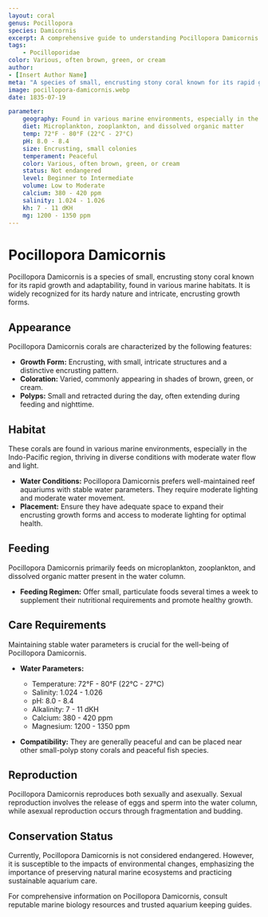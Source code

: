 ```yaml
---
layout: coral
genus: Pocillopora
species: Damicornis
excerpt: A comprehensive guide to understanding Pocillopora Damicornis corals, their habitat, care requirements, and conservation status.
tags:
    - Pocilloporidae
color: Various, often brown, green, or cream
author:
- [Insert Author Name]
meta: "A species of small, encrusting stony coral known for its rapid growth and adaptability, found in various marine habitats."
image: pocillopora-damicornis.webp
date: 1835-07-19

parameter:
    geography: Found in various marine environments, especially in the Indo-Pacific region
    diet: Microplankton, zooplankton, and dissolved organic matter
    temp: 72°F - 80°F (22°C - 27°C)
    pH: 8.0 - 8.4
    size: Encrusting, small colonies
    temperament: Peaceful
    color: Various, often brown, green, or cream
    status: Not endangered
    level: Beginner to Intermediate
    volume: Low to Moderate
    calcium: 380 - 420 ppm
    salinity: 1.024 - 1.026
    kh: 7 - 11 dKH
    mg: 1200 - 1350 ppm
---
```


# Pocillopora Damicornis

Pocillopora Damicornis is a species of small, encrusting stony coral known for its rapid growth and adaptability, found in various marine habitats. It is widely recognized for its hardy nature and intricate, encrusting growth forms.

## Appearance

Pocillopora Damicornis corals are characterized by the following features:

- **Growth Form:** Encrusting, with small, intricate structures and a distinctive encrusting pattern.
- **Coloration:** Varied, commonly appearing in shades of brown, green, or cream.
- **Polyps:** Small and retracted during the day, often extending during feeding and nighttime.

## Habitat

These corals are found in various marine environments, especially in the Indo-Pacific region, thriving in diverse conditions with moderate water flow and light.

- **Water Conditions:** Pocillopora Damicornis prefers well-maintained reef aquariums with stable water parameters. They require moderate lighting and moderate water movement.
- **Placement:** Ensure they have adequate space to expand their encrusting growth forms and access to moderate lighting for optimal health.

## Feeding

Pocillopora Damicornis primarily feeds on microplankton, zooplankton, and dissolved organic matter present in the water column.

- **Feeding Regimen:** Offer small, particulate foods several times a week to supplement their nutritional requirements and promote healthy growth.

## Care Requirements

Maintaining stable water parameters is crucial for the well-being of Pocillopora Damicornis.

- **Water Parameters:**
  - Temperature: 72°F - 80°F (22°C - 27°C)
  - Salinity: 1.024 - 1.026
  - pH: 8.0 - 8.4
  - Alkalinity: 7 - 11 dKH
  - Calcium: 380 - 420 ppm
  - Magnesium: 1200 - 1350 ppm

- **Compatibility:** They are generally peaceful and can be placed near other small-polyp stony corals and peaceful fish species.

## Reproduction

Pocillopora Damicornis reproduces both sexually and asexually. Sexual reproduction involves the release of eggs and sperm into the water column, while asexual reproduction occurs through fragmentation and budding.

## Conservation Status

Currently, Pocillopora Damicornis is not considered endangered. However, it is susceptible to the impacts of environmental changes, emphasizing the importance of preserving natural marine ecosystems and practicing sustainable aquarium care.

For comprehensive information on Pocillopora Damicornis, consult reputable marine biology resources and trusted aquarium keeping guides.
